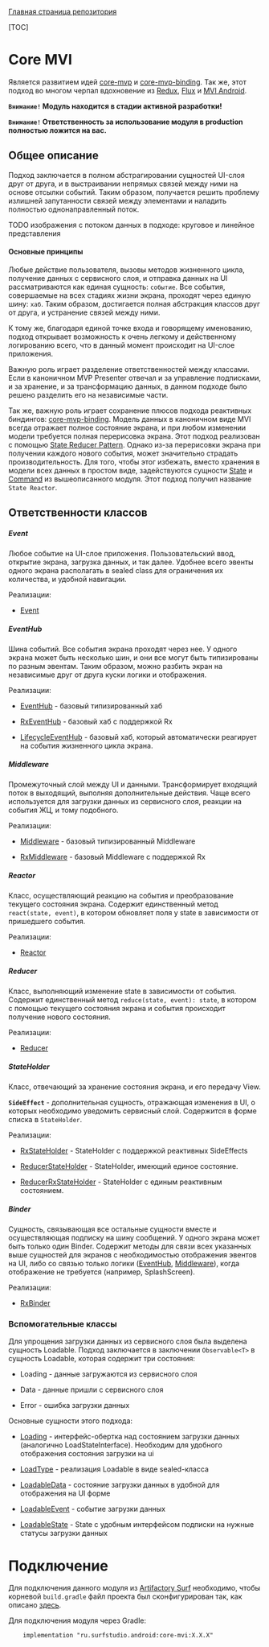 [Главная страница репозитория](../docs/main.md)

[TOC]

# Core MVI
Является развитием идей [core-mvp](../core-mvp/) и [core-mvp-binding](../core-mvp-binding). 
Так же, этот подход во многом черпал вдохновение из [Redux](https://redux.js.org/), [Flux](https://ru.wikipedia.org/wiki/Flux-%D0%B0%D1%80%D1%85%D0%B8%D1%82%D0%B5%D0%BA%D1%82%D1%83%D1%80%D0%B0) и  [MVI Android](http://hannesdorfmann.com/android/model-view-intent).  

**`Внимание!` Модуль находится в стадии активной разработки!**

**`Внимание!` Ответственность за использование модуля в production полностью ложится на вас.**

## Общее описание
Подход заключается в полном абстрагировании сущностей UI-слоя друг от друга, 
и в выстраивании непрямых связей между ними на основе отсылки событий. 
Таким образом, получается решить проблему излишней запутанности связей между элементами 
и наладить полностью однонаправленный поток.

TODO изображения с потоком данных в подходе: круговое и линейное представления

#### Основные принципы
Любые действие пользователя, вызовы методов жизненного цикла, получение данных с сервисного слоя, и отправка данных на UI рассматриваются как единая сущность: `событие`.
Все события, совершаемые на всех стадиях жизни экрана, проходят через единую шину: `хаб`. 
Таким образом, достигается полная абстракция классов друг от друга, и устранение связей между ними. 

К тому же, благодаря единой точке входа и говорящему именованию, 
подход открывает возможность к очень легкому и действенному логированию всего, 
что в данный момент происходит на UI-слое приложения.

Важную роль играет разделение ответственностей между классами. 
Если в каноничном MVP Presenter отвечал и за управление подписками, и за хранение, и за трансформацию данных, 
в данном подходе было решено разделить его на независимые части. 

Так же, важную роль играет сохранение плюсов подхода реактивных биндингов: [core-mvp-binding](../core-mvp-binding). 
Модель данных в каноничном виде MVI всегда отражает полное состояние экрана, 
и при любом изменении модели требуется полная перерисовка экрана. Этот подход реализован с помощью 
[State Reducer Pattern](https://medium.com/@ivanmontiel/discovering-the-state-reducer-pattern-3f324bb1a4c4). 
Однако из-за перерисовки экрана при получении каждого нового события, может значительно страдать производительность. 
Для того, чтобы этог избежать, вместо хранения в модели всех данных в простом виде, 
задействуются сущности [State][state] и [Command][cmd] из вышеописанного модуля. 
Этот подход получил название `State Reactor`.

## Ответственности классов 
##### Event
Любое событие на UI-слое приложения. Пользовательский ввод, открытие экрана, загрузка данных, и так далее. 
Удобнее всего эвенты одного экрана располагать в sealed class для ограничения их количества, и удобной навигации.

Реализации:

* [Event][ev]
##### EventHub
Шина событий. Все события экрана проходят через нее. 
У одного экрана может быть несколько шин, и они все могут быть типизированы по разным эвентам. 
Таким образом, можно разбить экран на независимые друг от друга куски логики и отображения.

Реализации: 

* [EventHub][hub] - базовый типизированный хаб

* [RxEventHub][rxhub] - базовый хаб с поддержкой Rx

* [LifecycleEventHub][lchub] - базовый хаб, который автоматически реагирует на события жизненного цикла экрана.
##### Middleware 
Промежуточный слой между UI и данными. 
Трансформирует входящий поток в выходящий, выполняя дополнительные действия. 
Чаще всего используется для загрузки данных из сервисного слоя, реакции на события ЖЦ, и тому подобного.

Реализации: 

* [Middleware][mw] - базовый типизированный Middleware

* [RxMiddleware][rxmw] - базовый Middleware с поддержкой Rx 
##### Reactor
Класс, осуществляющий реакцию на события и преобразование текущего состояния экрана.
Содержит единственный метод `react(state, event)`, 
в котором обновляет поля у state в зависимости от пришедшего события. 

Реализации: 

* [Reactor][reactor]
##### Reducer 
Класс, выполняющий изменение state в зависимости от события. 
Содержит единственный метод `reduce(state, event): state`, в котором с помощью 
текущего состояния экрана и события происходит получение нового состояния. 

Реализации: 

* [Reducer][reducer]
##### StateHolder 
Класс, отвечающий за хранение состояния экрана, и его передачу View.

**`SideEffect`** - дополнительная сущность, отражающая изменения в UI, 
о которых необходимо уведомить сервисный слой. Содержится в форме списка в `StateHolder`.

Реализации:

* [RxStateHolder][rxholder] - StateHolder с поддержкой реактивных SideEffects

* [ReducerStateHolder][redholder] - StateHolder, имеющий единое состояние.

* [ReducerRxStateHolder][redrxholder] - StateHolder с единым реактивным состоянием.
##### Binder 
Сущность, связывающая все остальные сущности вместе и осуществляющая подписку на шину сообщений.
У одного экрана может быть только один Binder.
Содержит методы для связи всех указанных выше сущностей для экранов с необходимостью отображения эвентов на UI, 
либо со связью только логики ([EventHub][hub], [Middleware][mw]), когда отображение не требуется (например, SplashScreen).

Реализации: 

* [RxBinder][rxbnd]

### Вспомогательные классы
Для упрощения загрузки данных из сервисного слоя была выделена сущность Loadable. 
Подход заключается в заключении `Observable<T>` в сущность Loadable<T>, которая содержит три состояния: 

* Loading - данные загружаются из сервисного слоя

* Data - данные пришли с сервисного слоя

* Error - ошибка загрузки данных

Основные сущности этого подхода: 

* [Loading][loading] - интерфейс-обертка над состоянием загрузки данных (аналогично LoadStateInterface). 
Необходим для удобного отображения состояния загрузки на ui

* [LoadType][ldtype] - реализация Loadable в виде sealed-класса

* [LoadableData][lddata] - состояние загрузки данных в удобной для отображения на UI форме

* [LoadableEvent][ldev] - событие загрузки данных

* [LoadableState][ldst] - State с удобным интерфейсом подписки на нужные статусы загрузки данных
# Подключение
Для подключения данного модуля из [Artifactory Surf](http://artifactory.surfstudio.ru)
необходимо, чтобы корневой `build.gradle` файл проекта был сконфигурирован так,
как описано [здесь](https://bitbucket.org/surfstudio/android-standard/overview).

Для подключения модуля через Gradle:
```
    implementation "ru.surfstudio.android:core-mvi:X.X.X"
```

[ev]: src/main/java/ru/surfstudio/android/core/mvi/event/Event.kt
[hub]: src/main/java/ru/surfstudio/android/core/mvi/event/hub/EventHub.kt
[rxhub]: src/main/java/ru/surfstudio/android/core/mvi/event/hub/RxEventHub.kt
[lchub]: src/main/java/ru/surfstudio/android/core/mvi/event/hub/lifecycle/LifecycleEventHub.kt
[mw]: src/main/java/ru/surfstudio/android/core/mvi/ui/middleware/Middleware.kt
[rxmw]: src/main/java/ru/surfstudio/android/core/mvi/ui/middleware/RxMiddleware.kt
[reactor]: src/main/java/ru/surfstudio/android/core/mvi/ui/reactor/Reactor.kt
[reducer]: src/main/java/ru/surfstudio/android/core/mvi/ui/reducer/Reducer.kt
[rxholder]: src/main/java/ru/surfstudio/android/core/mvi/ui/holder/RxStateHolder.kt
[redholder]: src/main/java/ru/surfstudio/android/core/mvi/ui/holder/ReducerStateHolder.kt
[redrxholder]: src/main/java/ru/surfstudio/android/core/mvi/ui/holder/ReducerRxStateHolder.kt
[rxbnd]: src/main/java/ru/surfstudio/android/core/mvi/ui/binder/RxBinder.kt 

[loading]: ../core-mvp-binding/src/main/java/ru/surfstudio/android/core/mvp/rx/loadable/data/Loading.kt
[lddata]: ../core-mvp-binding/src/main/java/ru/surfstudio/android/core/mvp/rx/loadable/data/LoadableData.kt
[ldev]: src/main/java/ru/surfstudio/android/core/mvi/event/LoadableEvent.kt
[ldtype]: ../core-mvp-binding/src/main/java/ru/surfstudio/android/core/mvp/rx/loadable/event/LoadType.kt 
[ldst]: ../core-mvp-binding/src/main/java/ru/surfstudio/android/core/mvp/rx/loadable/state/LoadableState.kt

[state]: ../core-mvp-binding/src/main/java/ru/surfstudio/android/core/mvp/rx/domain/mvp/State.kt
[cmd]: ../core-mvp-binding/src/main/java/ru/surfstudio/android/core/mvp/rx/domain/mvp/Command.kt